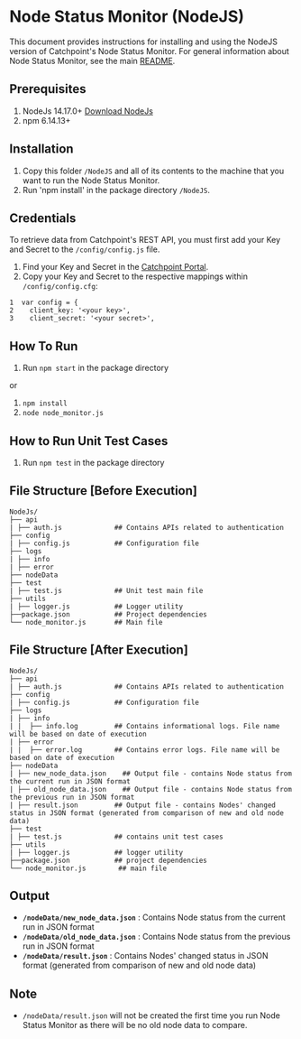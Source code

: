 Node Status Monitor (NodeJS)
===================

This document provides instructions for installing and using the NodeJS version of Catchpoint's Node Status Monitor. For general information about Node Status Monitor, see the main [README](https://github.com/Schultztw/Community-Scripts/blob/June2021_NodeStatusMonitor/Node%20Status%20Monitor/README.md).

Prerequisites
-------------------------------

1. NodeJs 14.17.0+  [Download NodeJs](https://nodejs.org/en/download/)
2. npm 6.14.13+

Installation
------------

1. Copy this folder `/NodeJS` and all of its contents to the machine that you want to run the Node Status Monitor.
2. Run 'npm install' in the package directory `/NodeJS`.

Credentials
-----------

To retrieve data from Catchpoint's REST API, you must first add your Key and Secret to the `/config/config.js` file.

1. Find your Key and Secret in the [Catchpoint Portal](https://portal.catchpoint.com/ui/Content/Administration/ApiDetail.aspx).
2. Copy your Key and Secret to the respective mappings within `/config/config.cfg`:
  
```  
1  var config = {
2    client_key: '<your key>',
3    client_secret: '<your secret>',  
```

How To Run
-----------

1. Run `npm start` in the package directory

or

1. `npm install`
2. `node node_monitor.js`

How to Run Unit Test Cases
--------------------------

1. Run `npm test` in the package directory 


File Structure [Before Execution]
-----------------------------------

```
NodeJs/
├── api
| ├── auth.js             ## Contains APIs related to authentication
├── config
| ├── config.js           ## Configuration file
├── logs                  
| ├── info
| ├── error
├── nodeData
├── test
| ├── test.js             ## Unit test main file
├── utils
| ├── logger.js           ## Logger utility
├──package.json           ## Project dependencies
└── node_monitor.js       ## Main file
```

File Structure [After Execution]
-----------------------------------

```
NodeJs/
├── api
| ├── auth.js             ## Contains APIs related to authentication
├── config
| ├── config.js           ## Configuration file
├── logs
| ├── info
| |  ├── info.log         ## Contains informational logs. File name will be based on date of execution
| ├── error
| |  ├── error.log        ## Contains error logs. File name will be based on date of execution
├── nodeData
| ├── new_node_data.json    ## Output file - contains Node status from the current run in JSON format
| ├── old_node_data.json    ## Output file - contains Node status from the previous run in JSON format
| ├── result.json         ## Output file - contains Nodes' changed status in JSON format (generated from comparison of new and old node data)
├── test
| ├── test.js             ## contains unit test cases 
├── utils
| ├── logger.js           ## logger utility
├──package.json           ## project dependencies
└── node_monitor.js        ## main file
```


Output
-------

* **`/nodeData/new_node_data.json`**    : Contains Node status from the current run in JSON format
* **`/nodeData/old_node_data.json`**    : Contains Node status from the previous run in JSON format
* **`/nodeData/result.json`**           : Contains Nodes' changed status in JSON format (generated from comparison of new and old node data)

Note
-----
* `/nodeData/result.json` will not be created the first time you run Node Status Monitor as there will be no old node data to compare.


